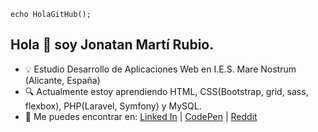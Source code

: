 `echo HolaGitHub();`
## Hola 👋 soy Jonatan Martí Rubio.

<!--**jonatanmartirubio/jonatanmartirubio** is a ✨ _special_ ✨ repository because its `README.md` (this file) appears on your GitHub profile.-->

- :bulb: Estudio Desarrollo de Aplicaciones Web en I.E.S. Mare Nostrum (Alicante, España)
- :mag: Actualmente estoy aprendiendo HTML, CSS(Bootstrap, grid, sass, flexbox), PHP(Laravel, Symfony) y MySQL.
- :speech_balloon: Me puedes encontrar en: [Linked In] | [CodePen] | [Reddit]



[Reddit]: (https://www.reddit.com/user/Unan95)
[CodePen]: (https://codepen.io/jonatanmartirubio)
[Linked In]: (https://linkedin.com/in/jonatan-marti-rubio)
